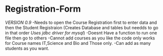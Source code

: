 # Registration-Form

*VERSION 0.9*
-Needs to open the Course Registration first to enter data and then the Student Registraion (Creates Database and tables but needds to go in that order *Uses jdbc driver for mysql*)
-Doesnt Have a function to run one file then go to others
-Cannot add courses as you like the code only works for Course names IT,Science and Bio and Those only.
-Can add as many students as you want.
